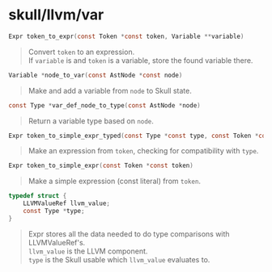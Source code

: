 # skull/llvm/var

```c
Expr token_to_expr(const Token *const token, Variable **variable)
```

> Convert `token` to an expression.
> \
> If `variable` is and `token` is a variable, store the found variable there.

```c
Variable *node_to_var(const AstNode *const node)
```

> Make and add a variable from `node` to Skull state.

```c
const Type *var_def_node_to_type(const AstNode *node)
```

> Return a variable type based on `node`.

```c
Expr token_to_simple_expr_typed(const Type *const type, const Token *const token)
```

> Make an expression from `token`, checking for compatibility with `type`.

```c
Expr token_to_simple_expr(const Token *const token)
```

> Make a simple expression (const literal) from `token`.

```c
typedef struct {
	LLVMValueRef llvm_value;
	const Type *type;
}
```

> Expr stores all the data needed to do type comparisons with LLVMValueRef's.
> \
> `llvm_value` is the LLVM component.
> \
> `type` is the Skull usable which `llvm_value` evaluates to.

